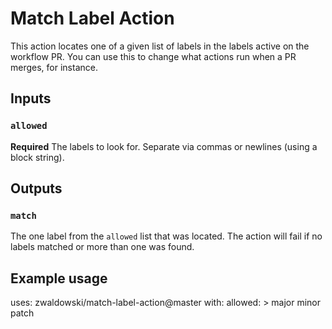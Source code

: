 # Match Label Action

This action locates one of a given list of labels in the labels active on the workflow PR. You can use this to change what actions run when a PR merges, for instance.

## Inputs

### `allowed`

**Required** The labels to look for. Separate via commas or newlines (using a block string).

## Outputs

### `match`

The one label from the `allowed` list that was located. The action will fail if no labels matched or more than one was found.

## Example usage

uses: zwaldowski/match-label-action@master
with:
  allowed: >
    major
    minor
    patch
